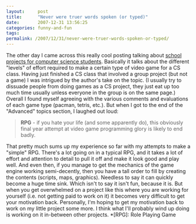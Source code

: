 ```yaml
---
layout:     post
title:      "Never were truer words spoken (or typed)"
date:       2007-12-31 13:56:25
categories: funny-and-fun
tags:  
permalink: /2007/12/31/never-were-truer-words-spoken-or-typed/
---
```

The other day I came across this really cool posting talking about [school projects for computer science students](http://compsci.ca/blog/12-computer-science-game-project-ideas/). Basically it talks about the different "levels" of effort required to make a certain type of video game for a CS class. Having just finished a CS class that involved a group project (but not a game) I was intrigued by the author's take on the topic. (I usually try to dissuade people from doing games as a CS project, they just eat up too much time usually unless everyone in the group is on the same page.) Overall I found myself agreeing with the various comments and evaluations of each game type (pacman, tetris, etc.). But when I got to the end of the "Advanced" topics section, I laughed out loud: 

> **RPG** \- if you hate your life (and some apparently do), this obviously final year attempt at video game programming glory is likely to end badly.

That pretty much sums up my experience so far with my attempts to make a "simple" RPG. There's a lot going on in a typical RPG, and it takes a lot of effort and attention to detail to pull it off and make it look good and play well. And even then, if you manage to get the mechanics of the game engine working semi-decently, then you have a tall order to fill by creating the contents (scripts, maps, graphics). Needless to say it can quickly become a huge time sink. Which isn't to say it isn't fun, because it is. But when you get overwhelmed on a project like this where you are working for yourself (i.e. not getting paid to work on it) it becomes very difficult to get your motivation back. Personally, I'm hoping to get my motivation back to work on my little project some more. I think what I'll probably wind up doing is working on it in-between other projects.
  *[RPG]: Role Playing Game
